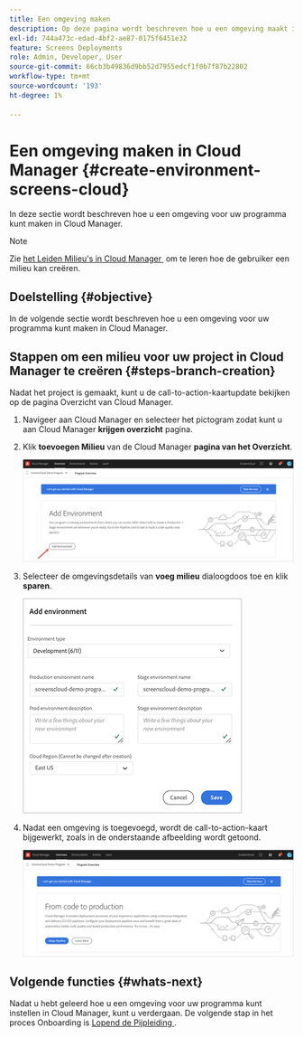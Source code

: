 ```yaml
---
title: Een omgeving maken
description: Op deze pagina wordt beschreven hoe u een omgeving maakt in Cloud Manager for Screens as a Cloud Service.
exl-id: 744a473c-edad-4bf2-ae87-0175f6451e32
feature: Screens Deployments
role: Admin, Developer, User
source-git-commit: 66cb3b49836d9bb52d7955edcf1f0b7f87b22802
workflow-type: tm+mt
source-wordcount: '193'
ht-degree: 1%

---
```


# Een omgeving maken in Cloud Manager {#create-environment-screens-cloud}

In deze sectie wordt beschreven hoe u een omgeving voor uw programma kunt maken in Cloud Manager.

>[!NOTE]
>Zie [&#x200B; het Leiden Milieu&#39;s in Cloud Manager &#x200B;](https://experienceleague.adobe.com/docs/experience-manager-cloud-service/content/implementing/using-cloud-manager/manage-environments.html?lang=nl-NL) om te leren hoe de gebruiker een milieu kan creëren.

## Doelstelling {#objective}

In de volgende sectie wordt beschreven hoe u een omgeving voor uw programma kunt maken in Cloud Manager.

## Stappen om een milieu voor uw project in Cloud Manager te creëren {#steps-branch-creation}

Nadat het project is gemaakt, kunt u de call-to-action-kaartupdate bekijken op de pagina Overzicht van Cloud Manager.

1. Navigeer aan Cloud Manager en selecteer het pictogram zodat kunt u aan Cloud Manager **krijgen overzicht** pagina.

1. Klik **toevoegen Milieu** van de Cloud Manager **pagina van het Overzicht**.

   ![afbeelding](/help/screens-cloud/assets/onboarding/add-environ1.png)

1. Selecteer de omgevingsdetails van **voeg milieu** dialoogdoos toe en klik **sparen**.

   ![afbeelding](/help/screens-cloud/assets/onboarding/add-environ2.png)

1. Nadat een omgeving is toegevoegd, wordt de call-to-action-kaart bijgewerkt, zoals in de onderstaande afbeelding wordt getoond.

   ![afbeelding](/help/screens-cloud/assets/onboarding/add-environ3a.png)

## Volgende functies {#whats-next}

Nadat u hebt geleerd hoe u een omgeving voor uw programma kunt instellen in Cloud Manager, kunt u verdergaan. De volgende stap in het proces Onboarding is [&#x200B; Lopend de Pijpleiding &#x200B;](/help/screens-cloud/onboarding-screens-cloud/running-a-pipeline.md).
